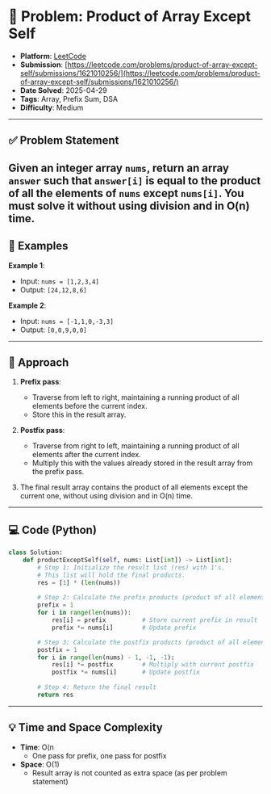 # 🧲 Problem: Product of Array Except Self

- **Platform**: [LeetCode](https://leetcode.com/problems/product-of-array-except-self/description/)
- **Submission**: [https://leetcode.com/problems/product-of-array-except-self/submissions/1621010256/](https://leetcode.com/problems/product-of-array-except-self/submissions/1621010256/)
- **Date Solved**: 2025-04-29
- **Tags**: Array, Prefix Sum, DSA
- **Difficulty**: Medium

---

## ✅ Problem Statement
Given an integer array `nums`, return an array `answer` such that `answer[i]` is equal to the product of all the elements of `nums` **except** `nums[i]`.
**You must solve it without using division and in O(n) time.**
---

## 🧪 Examples

**Example 1**:
- Input: `nums = [1,2,3,4]`
- Output: `[24,12,8,6]`

**Example 2**:
- Input: `nums = [-1,1,0,-3,3]`
- Output: `[0,0,9,0,0]`

---

## 🚀 Approach
1. **Prefix pass**:
   - Traverse from left to right, maintaining a running product of all elements before the current index.
   - Store this in the result array.

2. **Postfix pass**:
   - Traverse from right to left, maintaining a running product of all elements after the current index.
   - Multiply this with the values already stored in the result array from the prefix pass.

3. The final result array contains the product of all elements except the current one, without using division and in O(n) time.


---

## 💻 Code (Python)

```python
class Solution:
    def productExceptSelf(self, nums: List[int]) -> List[int]:
        # Step 1: Initialize the result list (res) with 1's. 
        # This list will hold the final products.
        res = [1] * (len(nums))
        
        # Step 2: Calculate the prefix products (product of all elements to the left of each element).
        prefix = 1
        for i in range(len(nums)):
            res[i] = prefix          # Store current prefix in result
            prefix *= nums[i]        # Update prefix

        # Step 3: Calculate the postfix products (product of all elements to the right of each element).
        postfix = 1
        for i in range(len(nums) - 1, -1, -1):
            res[i] *= postfix        # Multiply with current postfix
            postfix *= nums[i]       # Update postfix
        
        # Step 4: Return the final result
        return res
```

---

## 💡 Time and Space Complexity
- **Time**: O(n
    - One pass for prefix, one pass for postfix
- **Space**: O(1)
    - Result array is not counted as extra space (as per problem statement)
